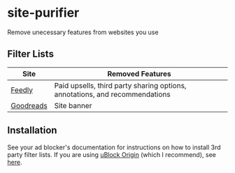 # site-purifier
Remove unecessary features from websites you use

## Filter Lists

| Site      | Removed Features                                                            |
| --------- | --------------------------------------------------------------------------- |
| [Feedly](filter-lists/feedly-purifier.txt)    | Paid upsells, third party sharing options, annotations, and recommendations |
| [Goodreads](filter-lists/goodreads-purifier.txt) | Site banner                                                                 |

## Installation
See your ad blocker's documentation for instructions on how to install 3rd party filter lists. If you are using [uBlock Origin](https://ublockorigin.com/) (which I recommend), see [here](https://github.com/gorhill/uBlock/wiki/Dashboard:-Filter-lists#3rd-party-filter-lists).